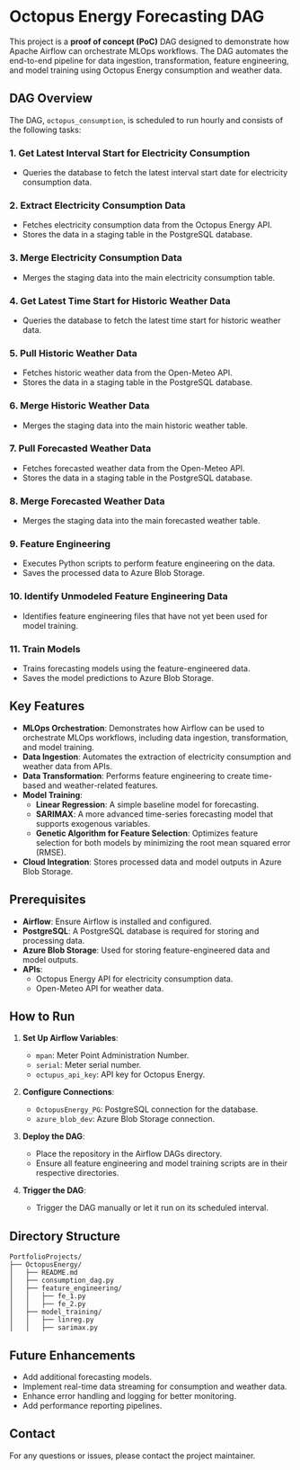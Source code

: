 # Octopus Energy Forecasting DAG

This project is a **proof of concept (PoC)** DAG designed to demonstrate how Apache Airflow can orchestrate MLOps workflows. The DAG automates the end-to-end pipeline for data ingestion, transformation, feature engineering, and model training using Octopus Energy consumption and weather data.

## DAG Overview

The DAG, `octopus_consumption`, is scheduled to run hourly and consists of the following tasks:

### 1. **Get Latest Interval Start for Electricity Consumption**
   - Queries the database to fetch the latest interval start date for electricity consumption data.

### 2. **Extract Electricity Consumption Data**
   - Fetches electricity consumption data from the Octopus Energy API.
   - Stores the data in a staging table in the PostgreSQL database.

### 3. **Merge Electricity Consumption Data**
   - Merges the staging data into the main electricity consumption table.

### 4. **Get Latest Time Start for Historic Weather Data**
   - Queries the database to fetch the latest time start for historic weather data.

### 5. **Pull Historic Weather Data**
   - Fetches historic weather data from the Open-Meteo API.
   - Stores the data in a staging table in the PostgreSQL database.

### 6. **Merge Historic Weather Data**
   - Merges the staging data into the main historic weather table.

### 7. **Pull Forecasted Weather Data**
   - Fetches forecasted weather data from the Open-Meteo API.
   - Stores the data in a staging table in the PostgreSQL database.

### 8. **Merge Forecasted Weather Data**
   - Merges the staging data into the main forecasted weather table.

### 9. **Feature Engineering**
   - Executes Python scripts to perform feature engineering on the data.
   - Saves the processed data to Azure Blob Storage.

### 10. **Identify Unmodeled Feature Engineering Data**
   - Identifies feature engineering files that have not yet been used for model training.

### 11. **Train Models**
   - Trains forecasting models using the feature-engineered data.
   - Saves the model predictions to Azure Blob Storage.

## Key Features

- **MLOps Orchestration**: Demonstrates how Airflow can be used to orchestrate MLOps workflows, including data ingestion, transformation, and model training.
- **Data Ingestion**: Automates the extraction of electricity consumption and weather data from APIs.
- **Data Transformation**: Performs feature engineering to create time-based and weather-related features.
- **Model Training**:
  - **Linear Regression**: A simple baseline model for forecasting.
  - **SARIMAX**: A more advanced time-series forecasting model that supports exogenous variables.
  - **Genetic Algorithm for Feature Selection**: Optimizes feature selection for both models by minimizing the root mean squared error (RMSE).
- **Cloud Integration**: Stores processed data and model outputs in Azure Blob Storage.

## Prerequisites

- **Airflow**: Ensure Airflow is installed and configured.
- **PostgreSQL**: A PostgreSQL database is required for storing and processing data.
- **Azure Blob Storage**: Used for storing feature-engineered data and model outputs.
- **APIs**:
  - Octopus Energy API for electricity consumption data.
  - Open-Meteo API for weather data.

## How to Run

1. **Set Up Airflow Variables**:
   - `mpan`: Meter Point Administration Number.
   - `serial`: Meter serial number.
   - `octupus_api_key`: API key for Octopus Energy.

2. **Configure Connections**:
   - `OctopusEnergy_PG`: PostgreSQL connection for the database.
   - `azure_blob_dev`: Azure Blob Storage connection.

3. **Deploy the DAG**:
   - Place the repository in the Airflow DAGs directory.
   - Ensure all feature engineering and model training scripts are in their respective directories.

4. **Trigger the DAG**:
   - Trigger the DAG manually or let it run on its scheduled interval.

## Directory Structure

```
PortfolioProjects/
├── OctopusEnergy/
│   ├── README.md
│   ├── consumption_dag.py
│   ├── feature_engineering/
│   │   ├── fe_1.py
│   │   ├── fe_2.py
│   ├── model_training/
│   │   ├── linreg.py
│   │   ├── sarimax.py
```

## Future Enhancements

- Add additional forecasting models.
- Implement real-time data streaming for consumption and weather data.
- Enhance error handling and logging for better monitoring.
- Add performance reporting pipelines.

## Contact

For any questions or issues, please contact the project maintainer.

